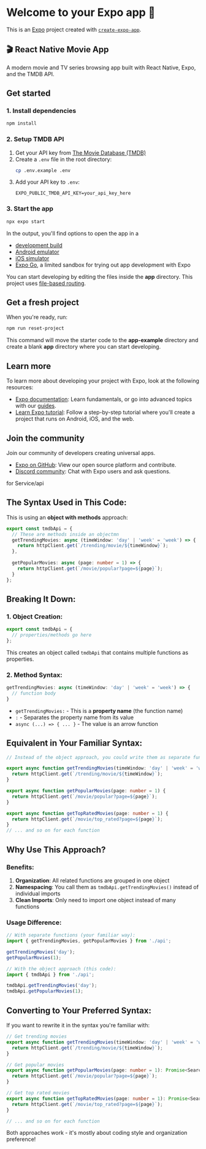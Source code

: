 # Welcome to your Expo app 👋

This is an [Expo](https://expo.dev) project created with [`create-expo-app`](https://www.npmjs.com/package/create-expo-app).

## 🎬 React Native Movie App

A modern movie and TV series browsing app built with React Native, Expo, and the TMDB API.

## Get started

### 1. Install dependencies

   ```bash
   npm install
   ```

### 2. Setup TMDB API

   1. Get your API key from [The Movie Database (TMDB)](https://www.themoviedb.org/settings/api)
   2. Create a `.env` file in the root directory:
      ```bash
      cp .env.example .env
      ```
   3. Add your API key to `.env`:
      ```
      EXPO_PUBLIC_TMDB_API_KEY=your_api_key_here
      ```

### 3. Start the app

   ```bash
   npx expo start
   ```

In the output, you'll find options to open the app in a

- [development build](https://docs.expo.dev/develop/development-builds/introduction/)
- [Android emulator](https://docs.expo.dev/workflow/android-studio-emulator/)
- [iOS simulator](https://docs.expo.dev/workflow/ios-simulator/)
- [Expo Go](https://expo.dev/go), a limited sandbox for trying out app development with Expo

You can start developing by editing the files inside the **app** directory. This project uses [file-based routing](https://docs.expo.dev/router/introduction).

## Get a fresh project

When you're ready, run:

```bash
npm run reset-project
```

This command will move the starter code to the **app-example** directory and create a blank **app** directory where you can start developing.

## Learn more

To learn more about developing your project with Expo, look at the following resources:

- [Expo documentation](https://docs.expo.dev/): Learn fundamentals, or go into advanced topics with our [guides](https://docs.expo.dev/guides).
- [Learn Expo tutorial](https://docs.expo.dev/tutorial/introduction/): Follow a step-by-step tutorial where you'll create a project that runs on Android, iOS, and the web.

## Join the community

Join our community of developers creating universal apps.

- [Expo on GitHub](https://github.com/expo/expo): View our open source platform and contribute.
- [Discord community](https://chat.expo.dev): Chat with Expo users and ask questions.




for Service/api  



## **The Syntax Used in This Code:**
This is using an **object with methods** approach:

```typescript
export const tmdbApi = {
  // These are methods inside an objectmn
  getTrendingMovies: async (timeWindow: 'day' | 'week' = 'week') => {
    return httpClient.get(`/trending/movie/${timeWindow}`);
  },
  
  getPopularMovies: async (page: number = 1) => {
    return httpClient.get(`/movie/popular?page=${page}`);
  }
};
```

## **Breaking It Down:**

### **1. Object Creation:**
```typescript
export const tmdbApi = {
  // properties/methods go here
};
```
This creates an object called `tmdbApi` that contains multiple functions as properties.

### **2. Method Syntax:**
```typescript
getTrendingMovies: async (timeWindow: 'day' | 'week' = 'week') => {
  // function body
}
```
- `getTrendingMovies:` - This is a **property name** (the function name)
- `:` - Separates the property name from its value
- `async (...) => { ... }` - The value is an arrow function

## **Equivalent in Your Familiar Syntax:**

```typescript
// Instead of the object approach, you could write them as separate functions:

export async function getTrendingMovies(timeWindow: 'day' | 'week' = 'week') {
  return httpClient.get(`/trending/movie/${timeWindow}`);
}

export async function getPopularMovies(page: number = 1) {
  return httpClient.get(`/movie/popular?page=${page}`);
}

export async function getTopRatedMovies(page: number = 1) {
  return httpClient.get(`/movie/top_rated?page=${page}`);
}
// ... and so on for each function
```

## **Why Use This Approach?**

### **Benefits:**
1. **Organization**: All related functions are grouped in one object
2. **Namespacing**: You call them as `tmdbApi.getTrendingMovies()` instead of individual imports
3. **Clean Imports**: Only need to import one object instead of many functions

### **Usage Difference:**
```typescript
// With separate functions (your familiar way):
import { getTrendingMovies, getPopularMovies } from './api';

getTrendingMovies('day');
getPopularMovies(1);

// With the object approach (this code):
import { tmdbApi } from './api';

tmdbApi.getTrendingMovies('day');
tmdbApi.getPopularMovies(1);
```

## **Converting to Your Preferred Syntax:**

If you want to rewrite it in the syntax you're familiar with:

```typescript
// Get trending movies
export async function getTrendingMovies(timeWindow: 'day' | 'week' = 'week'): Promise<TrendingResponse<Movie>> {
  return httpClient.get(`/trending/movie/${timeWindow}`);
}

// Get popular movies  
export async function getPopularMovies(page: number = 1): Promise<SearchResponse<Movie>> {
  return httpClient.get(`/movie/popular?page=${page}`);
}

// Get top rated movies
export async function getTopRatedMovies(page: number = 1): Promise<SearchResponse<Movie>> {
  return httpClient.get(`/movie/top_rated?page=${page}`);
}

// ... and so on for each function
```

Both approaches work - it's mostly about coding style and organization preference!
